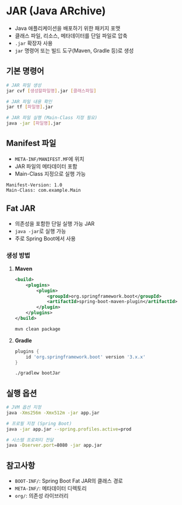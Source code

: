 # JAR (Java ARchive)

- Java 애플리케이션을 배포하기 위한 패키지 포맷
- 클래스 파일, 리소스, 메타데이터를 단일 파일로 압축
- `.jar` 확장자 사용
- `jar` 명령어 또는 빌드 도구(Maven, Gradle 등)로 생성

## 기본 명령어

```bash
# JAR 파일 생성
jar cvf [생성할파일명].jar [클래스파일]

# JAR 파일 내용 확인
jar tf [파일명].jar

# JAR 파일 실행 (Main-Class 지정 필요)
java -jar [파일명].jar
```

## Manifest 파일

- `META-INF/MANIFEST.MF`에 위치
- JAR 파일의 메타데이터 포함
- Main-Class 지정으로 실행 가능

```
Manifest-Version: 1.0
Main-Class: com.example.Main
```

## Fat JAR

- 의존성을 포함한 단일 실행 가능 JAR
- `java -jar`로 실행 가능
- 주로 Spring Boot에서 사용

### 생성 방법

1. **Maven**
   ```xml
   <build>
       <plugins>
           <plugin>
               <groupId>org.springframework.boot</groupId>
               <artifactId>spring-boot-maven-plugin</artifactId>
           </plugin>
       </plugins>
   </build>
   ```
   ```bash
   mvn clean package
   ```

2. **Gradle**
   ```groovy
   plugins {
       id 'org.springframework.boot' version '3.x.x'
   }
   ```
   ```bash
   ./gradlew bootJar
   ```

## 실행 옵션

```bash
# JVM 옵션 지정
java -Xms256m -Xmx512m -jar app.jar

# 프로필 지정 (Spring Boot)
java -jar app.jar --spring.profiles.active=prod

# 시스템 프로퍼티 전달
java -Dserver.port=8080 -jar app.jar
```

## 참고사항

- `BOOT-INF/`: Spring Boot Fat JAR의 클래스 경로
- `META-INF/`: 메타데이터 디렉토리
- `org/`: 의존성 라이브러리
